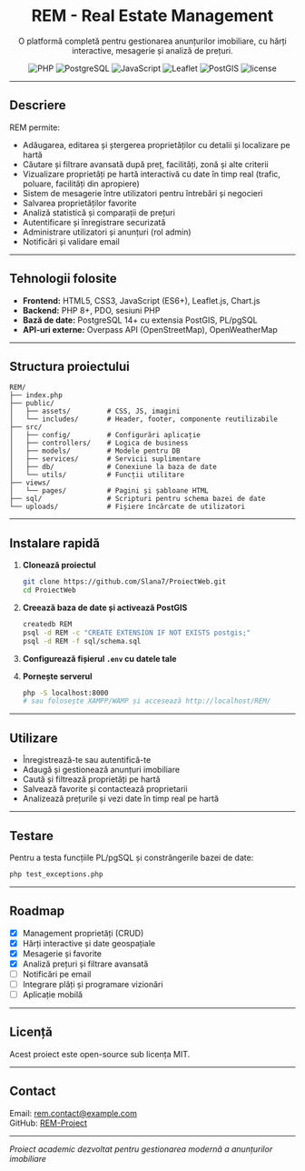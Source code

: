 <div align="center">

  <h1>REM - Real Estate Management</h1>
  
  <p>
    O platformă completă pentru gestionarea anunțurilor imobiliare, cu hărți interactive, mesagerie și analiză de prețuri.
  </p>
  
  <!-- Badges -->
  <p>
    <img src="https://img.shields.io/badge/PHP-8.0+-777BB4?style=flat&logo=php&logoColor=white" alt="PHP" />
    <img src="https://img.shields.io/badge/PostgreSQL-316192?style=flat&logo=postgresql&logoColor=white" alt="PostgreSQL" />
    <img src="https://img.shields.io/badge/JavaScript-F7DF1E?style=flat&logo=javascript&logoColor=black" alt="JavaScript" />
    <img src="https://img.shields.io/badge/Leaflet-199900?style=flat&logo=leaflet&logoColor=white" alt="Leaflet" />
    <img src="https://img.shields.io/badge/PostGIS-008000?style=flat&logo=postgresql&logoColor=white" alt="PostGIS" />
    <img src="https://img.shields.io/badge/License-MIT-green.svg" alt="license" />
  </p>
</div>

---

## Descriere

REM permite:
- Adăugarea, editarea și ștergerea proprietăților cu detalii și localizare pe hartă
- Căutare și filtrare avansată după preț, facilități, zonă și alte criterii
- Vizualizare proprietăți pe hartă interactivă cu date în timp real (trafic, poluare, facilități din apropiere)
- Sistem de mesagerie între utilizatori pentru întrebări și negocieri
- Salvarea proprietăților favorite
- Analiză statistică și comparații de prețuri
- Autentificare și înregistrare securizată
- Administrare utilizatori și anunțuri (rol admin)
- Notificări și validare email

---

## Tehnologii folosite

- **Frontend:** HTML5, CSS3, JavaScript (ES6+), Leaflet.js, Chart.js
- **Backend:** PHP 8+, PDO, sesiuni PHP
- **Bază de date:** PostgreSQL 14+ cu extensia PostGIS, PL/pgSQL
- **API-uri externe:** Overpass API (OpenStreetMap), OpenWeatherMap

---

## Structura proiectului

```
REM/
├── index.php
├── public/
│   ├── assets/         # CSS, JS, imagini
│   └── includes/       # Header, footer, componente reutilizabile
├── src/
│   ├── config/         # Configurări aplicație
│   ├── controllers/    # Logica de business
│   ├── models/         # Modele pentru DB
│   ├── services/       # Servicii suplimentare
│   ├── db/             # Conexiune la baza de date
│   └── utils/          # Funcții utilitare
├── views/
│   └── pages/          # Pagini și șabloane HTML
├── sql/                # Scripturi pentru schema bazei de date
└── uploads/            # Fișiere încărcate de utilizatori
```

---

## Instalare rapidă

1. **Clonează proiectul**
   ```bash
   git clone https://github.com/Slana7/ProiectWeb.git
   cd ProiectWeb
   ```

2. **Creează baza de date și activează PostGIS**
   ```bash
   createdb REM
   psql -d REM -c "CREATE EXTENSION IF NOT EXISTS postgis;"
   psql -d REM -f sql/schema.sql
   ```

3. **Configurează fișierul `.env` cu datele tale**

4. **Pornește serverul**
   ```bash
   php -S localhost:8000
   # sau folosește XAMPP/WAMP și accesează http://localhost/REM/
   ```

---

## Utilizare

- Înregistrează-te sau autentifică-te
- Adaugă și gestionează anunțuri imobiliare
- Caută și filtrează proprietăți pe hartă
- Salvează favorite și contactează proprietarii
- Analizează prețurile și vezi date în timp real pe hartă

---

## Testare

Pentru a testa funcțiile PL/pgSQL și constrângerile bazei de date:
```bash
php test_exceptions.php
```

---

## Roadmap

- [x] Management proprietăți (CRUD)
- [x] Hărți interactive și date geospațiale
- [x] Mesagerie și favorite
- [x] Analiză prețuri și filtrare avansată
- [ ] Notificări pe email
- [ ] Integrare plăți și programare vizionări
- [ ] Aplicație mobilă

---

## Licență

Acest proiect este open-source sub licența MIT.

---

## Contact

Email: rem.contact@example.com  
GitHub: [REM-Project](https://github.com/REM-Project/REM-Real-Estate-Management)

---

*Proiect academic dezvoltat pentru gestionarea modernă a anunțurilor imobiliare*
